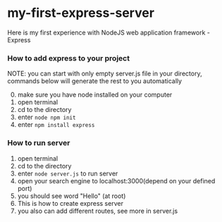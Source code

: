 # my-first-express-server
Here is my first experience with NodeJS web application framework - Express

### How to add express to your project

NOTE: you can start with only empty server.js file in your directory, commands below will generate the rest to you automatically

0. make sure you have node installed on your computer
1. open terminal
2. cd to the directory
3. enter ```node npm init```
4. enter ```npm install express```

### How to run server

1. open terminal
1. cd to the directory
2. enter ```node server.js``` to run server
3. open your search engine to localhost:3000(depend on your defined port)
4. you should see word "Hello" (at root)
5. This is how to create express server
6. you also can add different routes, see more in server.js
